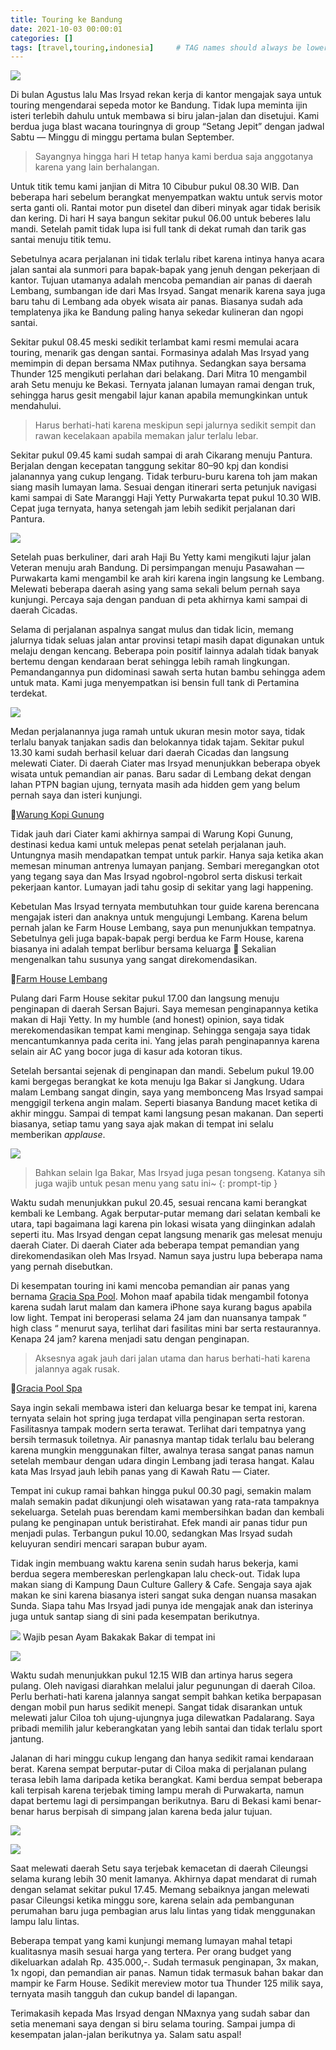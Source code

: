 ```yaml
---
title: Touring ke Bandung
date: 2021-10-03 00:00:01
categories: []
tags: [travel,touring,indonesia]     # TAG names should always be lowercase
---
```


![](https://lh3.googleusercontent.com/pw/AP1GczNZGHgiD8aqCENGx0qqjGmBKIAFm-HIhDQ84jbMZTaIG1uV0SBU4DK06JELMUWK0zkbdRQowOt26KkdgqWaeK_f6Y3d33pu87S3AjYPR2aOgVBVU4n7n54td8YW8y7b1mxLD1qCe925-W9Dt_KYpJgbKw=w1955-h1466-s-no-gm?authuser=0)

Di bulan Agustus lalu Mas Irsyad rekan kerja di kantor mengajak saya untuk touring mengendarai sepeda motor ke Bandung. Tidak lupa meminta ijin isteri terlebih dahulu untuk membawa si biru jalan-jalan dan disetujui. Kami berdua juga blast wacana touringnya di group “Setang Jepit” dengan jadwal Sabtu — Minggu di minggu pertama bulan September. 

> Sayangnya hingga hari H tetap hanya kami berdua saja anggotanya karena yang lain berhalangan.

Untuk titik temu kami janjian di Mitra 10 Cibubur pukul 08.30 WIB. Dan beberapa hari sebelum berangkat menyempatkan waktu untuk servis motor serta ganti oli. Rantai motor pun disetel dan diberi minyak agar tidak berisik dan kering. Di hari H saya bangun sekitar pukul 06.00 untuk beberes lalu mandi. Setelah pamit tidak lupa isi full tank di dekat rumah dan tarik gas santai menuju titik temu.

Sebetulnya acara perjalanan ini tidak terlalu ribet karena intinya hanya acara jalan santai ala sunmori para bapak-bapak yang jenuh dengan pekerjaan di kantor. Tujuan utamanya adalah mencoba pemandian air panas di daerah Lembang, sumbangan ide dari Mas Irsyad. Sangat menarik karena saya juga baru tahu di Lembang ada obyek wisata air panas. Biasanya sudah ada templatenya jika ke Bandung paling hanya sekedar kulineran dan ngopi santai.

Sekitar pukul 08.45 meski sedikit terlambat kami resmi memulai acara touring, menarik gas dengan santai. Formasinya adalah Mas Irsyad yang memimpin di depan bersama NMax putihnya. Sedangkan saya bersama Thunder 125 mengikuti perlahan dari belakang. Dari Mitra 10 mengambil arah Setu menuju ke Bekasi. Ternyata jalanan lumayan ramai dengan truk, sehingga harus gesit mengabil lajur kanan apabila memungkinkan untuk mendahului.

> Harus berhati-hati karena meskipun sepi jalurnya sedikit sempit dan rawan kecelakaan apabila memakan jalur terlalu lebar.

Sekitar pukul 09.45 kami sudah sampai di arah Cikarang menuju Pantura. Berjalan dengan kecepatan tanggung sekitar 80–90 kpj dan kondisi jalanannya yang cukup lengang. Tidak terburu-buru karena toh jam makan siang masih lumayan lama. Sesuai dengan itinerari serta petunjuk navigasi kami sampai di Sate Maranggi Haji Yetty Purwakarta tepat pukul 10.30 WIB. Cepat juga ternyata, hanya setengah jam lebih sedikit perjalanan dari Pantura.

![](https://lh3.googleusercontent.com/pw/AP1GczND3CiAJNLTukERQTps9lF7vCDseL5pjLidLTlMyNNOTY2_3n8_cQFLxIg_R6loAaGY7CsOOV-3dcuQGhionwtjEmxGwOuXYmeId5qZlHqUwoIJJlyi1J27-LEaqIPSn88KWl8vEYllOU3o_QK9rUmG2g=w1101-h1466-s-no-gm?authuser=0)

Setelah puas berkuliner, dari arah Haji Bu Yetty kami mengikuti lajur jalan Veteran menuju arah Bandung. Di persimpangan menuju Pasawahan — Purwakarta kami mengambil ke arah kiri karena ingin langsung ke Lembang. Melewati beberapa daerah asing yang sama sekali belum pernah saya kunjungi. Percaya saja dengan panduan di peta akhirnya kami sampai di daerah Cicadas.

Selama di perjalanan aspalnya sangat mulus dan tidak licin, memang jalurnya tidak seluas jalan antar provinsi tetapi masih dapat digunakan untuk melaju dengan kencang. Beberapa poin positif lainnya adalah tidak banyak bertemu dengan kendaraan berat sehingga lebih ramah lingkungan. Pemandangannya pun didominasi sawah serta hutan bambu sehingga adem untuk mata. Kami juga menyempatkan isi bensin full tank di Pertamina terdekat.

![](https://lh3.googleusercontent.com/pw/AP1GczNtbWfjNDN0d0XavN_8gjQoKH-T5GOIG8uwx7u0HXVHcxkpnv0abktstQP5laYZd3iCsOK4YbgUKYy2Q8I0X8jcgpXZEVcbte5U3GAqPe1Wp1WQlLctNA3ZLoMTXvYJq4eacZrB2mhUn4xizeahW7RVCA=w1955-h1466-s-no-gm?authuser=0)

Medan perjalanannya juga ramah untuk ukuran mesin motor saya, tidak terlalu banyak tanjakan sadis dan belokannya tidak tajam. Sekitar pukul 13.30 kami sudah berhasil keluar dari daerah Cicadas dan langsung melewati Ciater. Di daerah Ciater mas Irsyad menunjukkan beberapa obyek wisata untuk pemandian air panas. Baru sadar di Lembang dekat dengan lahan PTPN bagian ujung, ternyata masih ada hidden gem yang belum pernah saya dan isteri kunjungi.

📍[Warung Kopi Gunung](https://goo.gl/maps/m8FjGSYa95GPgANf7)

Tidak jauh dari Ciater kami akhirnya sampai di Warung Kopi Gunung, destinasi kedua kami untuk melepas penat setelah perjalanan jauh. Untungnya masih mendapatkan tempat untuk parkir. Hanya saja ketika akan memesan minuman antrenya lumayan panjang. Sembari meregangkan otot yang tegang saya dan Mas Irsyad ngobrol-ngobrol serta diskusi terkait pekerjaan kantor. Lumayan jadi tahu gosip di sekitar yang lagi happening.

Kebetulan Mas Irsyad ternyata membutuhkan tour guide karena berencana mengajak isteri dan anaknya untuk mengujungi Lembang. Karena belum pernah jalan ke Farm House Lembang, saya pun menunjukkan tempatnya. Sebetulnya geli juga bapak-bapak pergi berdua ke Farm House, karena biasanya ini adalah tempat berlibur bersama keluarga 🤣 Sekalian mengenalkan tahu susunya yang sangat direkomendasikan.

📍[Farm House Lembang](https://goo.gl/maps/aif3nexBreHtcEJb6)

Pulang dari Farm House sekitar pukul 17.00 dan langsung menuju penginapan di daerah Sersan Bajuri. Saya memesan penginapannya ketika makan di Haji Yetty. In my humble (and honest) opinion, saya tidak merekomendasikan tempat kami menginap. Sehingga sengaja saya tidak mencantumkannya pada cerita ini. Yang jelas parah penginapannya karena selain air AC yang bocor juga di kasur ada kotoran tikus.

Setelah bersantai sejenak di penginapan dan mandi. Sebelum pukul 19.00 kami bergegas berangkat ke kota menuju Iga Bakar si Jangkung. Udara malam Lembang sangat dingin, saya yang membonceng Mas Irsyad sampai menggigil terkena angin malam. Seperti biasanya Bandung macet ketika di akhir minggu. Sampai di tempat kami langsung pesan makanan. Dan seperti biasanya, setiap tamu yang saya ajak makan di tempat ini selalu memberikan _applause_.

![](https://lh3.googleusercontent.com/pw/AP1GczPyege_xgCfX7QWjD36OU2BSRVyF2ynYFXEbaP7aL2jlBN7cb7qFGuECN-Jt-ICW8OLO64FDBBDhm7leUxtE66UVDTtqqVfS6mEo4G16dbtbsRX4xHJV4c4SJ6S7J4hU1emAu4wGftadQfXC6ENkCxHtQ=w1101-h1466-s-no-gm?authuser=0)

> Bahkan selain Iga Bakar, Mas Irsyad juga pesan tongseng. Katanya sih juga wajib untuk pesan menu yang satu ini~
{: prompt-tip }

Waktu sudah menunjukkan pukul 20.45, sesuai rencana kami berangkat kembali ke Lembang. Agak berputar-putar memang dari selatan kembali ke utara, tapi bagaimana lagi karena pin lokasi wisata yang diinginkan adalah seperti itu. Mas Irsyad dengan cepat langsung menarik gas melesat menuju daerah Ciater. Di daerah Ciater ada beberapa tempat pemandian yang direkomendasikan oleh Mas Irsyad. Namun saya justru lupa beberapa nama yang pernah disebutkan.

Di kesempatan touring ini kami mencoba pemandian air panas yang bernama [Gracia Spa Pool](https://graciaspa.com/). Mohon maaf apabila tidak mengambil fotonya karena sudah larut malam dan kamera iPhone saya kurang bagus apabila low light. Tempat ini beroperasi selama 24 jam dan nuansanya tampak “ high class “ menurut saya, terlihat dari fasilitas mini bar serta restaurannya. Kenapa 24 jam? karena menjadi satu dengan penginapan. 

> Aksesnya agak jauh dari jalan utama dan harus berhati-hati karena jalannya agak rusak.

📍[Gracia Pool Spa](https://goo.gl/maps/1w7UyDs2vFU1oS5m8)

Saya ingin sekali membawa isteri dan keluarga besar ke tempat ini, karena ternyata selain hot spring juga terdapat villa penginapan serta restoran. Fasilitasnya tampak modern serta terawat. Terlihat dari tempatnya yang bersih termasuk toiletnya. Air panasnya mantap tidak terlalu bau belerang karena mungkin menggunakan filter, awalnya terasa sangat panas namun setelah membaur dengan udara dingin Lembang jadi terasa hangat. Kalau kata Mas Irsyad jauh lebih panas yang di Kawah Ratu — Ciater.

Tempat ini cukup ramai bahkan hingga pukul 00.30 pagi, semakin malam malah semakin padat dikunjungi oleh wisatawan yang rata-rata tampaknya sekeluarga. Setelah puas berendam kami membersihkan badan dan kembali pulang ke penginapan untuk beristirahat. Efek mandi air panas tidur pun menjadi pulas. Terbangun pukul 10.00, sedangkan Mas Irsyad sudah keluyuran sendiri mencari sarapan bubur ayam.

Tidak ingin membuang waktu karena senin sudah harus bekerja, kami berdua segera membereskan perlengkapan lalu check-out. Tidak lupa makan siang di Kampung Daun Culture Gallery & Cafe. Sengaja saya ajak makan ke sini karena biasanya isteri sangat suka dengan nuansa masakan Sunda. Siapa tahu Mas Irsyad jadi punya ide mengajak anak dan isterinya juga untuk santap siang di sini pada kesempatan berikutnya.

![](https://lh3.googleusercontent.com/pw/AP1GczPrmEpZA94ewZIzhTNvTiOe5wPM-CB-i8uZnZIQvgjn88HqLE22YWf4SVfKNWV340kYsoqF8na4NPbWEiBlQ0GpJEsaJP7IBqPpP09QGLaoqzUmSq5SoAtgId7sYrGX1xeeF89qDuDwOykK5aaqcY5Ixw=w1101-h1466-s-no-gm?authuser=0)
Wajib pesan Ayam Bakakak Bakar di tempat ini

![](https://lh3.googleusercontent.com/pw/AP1GczNAvNIdZhA3zj9jlKMGJWFELCga0W5qdsIVbKrwA6giM5HxS2hKwTkP2EWqdZuyNm2ndBvp_GD9P2Mw7jPJPMYCwxVtQ36UTOxiymddmUVXjlUWvcfWGd7tRv0f5NYvRX60eRSDPBYuElFlsJjAYphkqg=w1101-h1466-s-no-gm?authuser=0)

Waktu sudah menunjukkan pukul 12.15 WIB dan artinya harus segera pulang. Oleh navigasi diarahkan melalui jalur pegunungan di daerah Ciloa. Perlu berhati-hati karena jalannya sangat sempit bahkan ketika berpapasan dengan mobil pun harus sedikit menepi. Sangat tidak disarankan untuk melewati jalur Ciloa toh ujung-ujungnya juga dilewatkan Padalarang. Saya pribadi memilih jalur keberangkatan yang lebih santai dan tidak terlalu sport jantung.

Jalanan di hari minggu cukup lengang dan hanya sedikit ramai kendaraan berat. Karena sempat berputar-putar di Ciloa maka di perjalanan pulang terasa lebih lama daripada ketika berangkat. Kami berdua sempat beberapa kali terpisah karena terjebak timing lampu merah di Purwakarta, namun dapat bertemu lagi di persimpangan berikutnya. Baru di Bekasi kami benar-benar harus berpisah di simpang jalan karena beda jalur tujuan.

![](https://lh3.googleusercontent.com/pw/AP1GczM1eO6Sph9yF9CL4pY8WS_Zp4biGWnKUwBcm9c1q_ApyifR_whG_EPY-WtNMWI8_DATb12Hr4AmVRjOutpOB85MV3ntvXWyezxEpf-X4mjAx4njHGtJ_96yMNE-s-ctCztz_PQpqq__tYz-G2xPWiRRIg=w1219-h1219-s-no-gm?authuser=0)

![](https://lh3.googleusercontent.com/pw/AP1GczMIcwZl7_Wu6IE3dgkDvcy7XOnkA__UbU8S2dm2-xBLP6WyEo9r4uTbz39zxG3O0MYPZ6dFpbJ8m4KR6R4jEqbq1Sc0qPXeKUasuzW0ZUqo2TTjyffOIurwwQh1fEeU5_iYB90fftabUmC8H50ELtFTwQ=w1101-h1466-s-no-gm?authuser=0)

Saat melewati daerah Setu saya terjebak kemacetan di daerah Cileungsi selama kurang lebih 30 menit lamanya. Akhirnya dapat mendarat di rumah dengan selamat sekitar pukul 17.45. Memang sebaiknya jangan melewati pasar Cileungsi ketika minggu sore, karena selain ada pembangunan perumahan baru juga pembagian arus lalu lintas yang tidak menggunakan lampu lalu lintas.

Beberapa tempat yang kami kunjungi memang lumayan mahal tetapi kualitasnya masih sesuai harga yang tertera. Per orang budget yang dikeluarkan adalah Rp. 435.000,-. Sudah termasuk penginapan, 3x makan, 1x ngopi, dan pemandian air panas. Namun tidak termasuk bahan bakar dan mampir ke Farm House. Sedikit mereview motor tua Thunder 125 milik saya, ternyata masih tangguh dan cukup bandel di lapangan.

Terimakasih kepada Mas Irsyad dengan NMaxnya yang sudah sabar dan setia menemani saya dengan si biru selama touring. Sampai jumpa di kesempatan jalan-jalan berikutnya ya. Salam satu aspal!